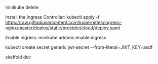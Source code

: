 minikube delete

Install the Ingress Controller: kubectl apply -f https://raw.githubusercontent.com/kubernetes/ingress-nginx/master/deploy/static/provider/cloud/deploy.yaml

Enable ingress: minikube addons enable ingress

kubectl create secret generic jwt-secret --from-literal=JWT_KEY=asdf

skaffold dev
